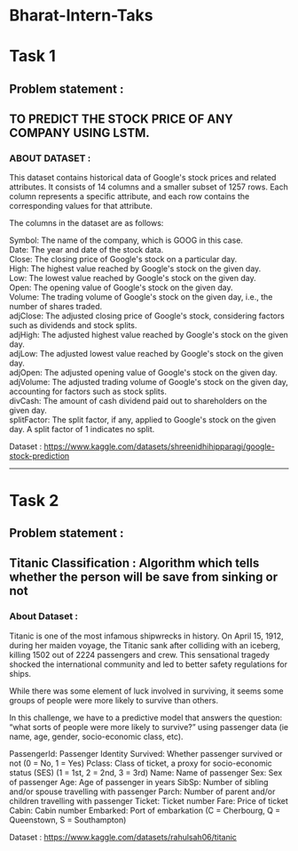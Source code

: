 # Bharat-Intern-Taks

# Task 1

## Problem statement :

## TO PREDICT THE STOCK PRICE OF ANY COMPANY USING LSTM.

### ABOUT DATASET :

This dataset contains historical data of Google's stock prices and related attributes. It consists of 14 columns and a smaller subset of 1257 rows. Each column represents a specific attribute, and each row contains the corresponding values for that attribute.

The columns in the dataset are as follows:

Symbol: The name of the company, which is GOOG in this case.  
Date: The year and date of the stock data.  
Close: The closing price of Google's stock on a particular day.  
High: The highest value reached by Google's stock on the given day.  
Low: The lowest value reached by Google's stock on the given day.  
Open: The opening value of Google's stock on the given day.  
Volume: The trading volume of Google's stock on the given day, i.e., the number of shares traded.  
adjClose: The adjusted closing price of Google's stock, considering factors such as dividends and stock splits.  
adjHigh: The adjusted highest value reached by Google's stock on the given day.  
adjLow: The adjusted lowest value reached by Google's stock on the given day.  
adjOpen: The adjusted opening value of Google's stock on the given day.  
adjVolume: The adjusted trading volume of Google's stock on the given day, accounting for factors such as stock splits.  
divCash: The amount of cash dividend paid out to shareholders on the given day.  
splitFactor: The split factor, if any, applied to Google's stock on the given day. A split factor of 1 indicates no split.

Dataset : https://www.kaggle.com/datasets/shreenidhihipparagi/google-stock-prediction

---

# Task 2

## Problem statement :

## Titanic Classification : Algorithm which tells whether the person will be save from sinking or not

### About Dataset :

Titanic is one of the most infamous shipwrecks in history. On April 15, 1912, during her maiden voyage, the Titanic sank after colliding with an iceberg, killing 1502 out of 2224 passengers and crew. This sensational tragedy shocked the international community and led to better safety regulations for ships.

While there was some element of luck involved in surviving, it seems some groups of people were more likely to survive than others.

In this challenge, we have to a predictive model that answers the question: “what sorts of people were more likely to survive?” using passenger data (ie name, age, gender, socio-economic class, etc).

PassengerId: Passenger Identity
Survived: Whether passenger survived or not (0 = No, 1 = Yes)
Pclass: Class of ticket, a proxy for socio-economic status (SES) (1 = 1st, 2 = 2nd, 3 = 3rd)
Name: Name of passenger
Sex: Sex of passenger
Age: Age of passenger in years
SibSp: Number of sibling and/or spouse travelling with passenger
Parch: Number of parent and/or children travelling with passenger
Ticket: Ticket number
Fare: Price of ticket
Cabin: Cabin number
Embarked: Port of embarkation (C = Cherbourg, Q = Queenstown, S = Southampton)

Dataset : https://www.kaggle.com/datasets/rahulsah06/titanic
